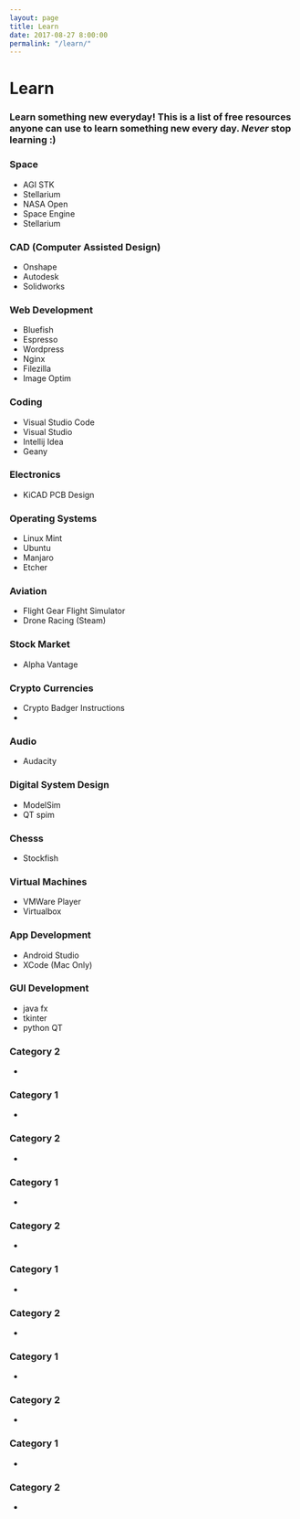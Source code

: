 ```yaml
---
layout: page
title: Learn
date: 2017-08-27 8:00:00
permalink: "/learn/"
---
```


<div id="gtadvice-content" markdown="1">

# Learn

### Learn something new everyday! This is a list of free resources **anyone** can use to learn something new every day. *Never* stop learning :)


<div class="advice-primary" markdown="1">

### Space

- AGI STK
- Stellarium
- NASA Open
- Space Engine
- Stellarium

</div>


<div class="advice-secondary" markdown="1">

### CAD (Computer Assisted Design)

- Onshape
- Autodesk
- Solidworks

</div>


<div class="advice-primary" markdown="1">

### Web Development

- Bluefish
- Espresso
- Wordpress
- Nginx
- Filezilla
- Image Optim

</div>


<div class="advice-secondary" markdown="1">

### Coding

- Visual Studio Code
- Visual Studio
- Intellij Idea
- Geany

</div>


<div class="advice-primary" markdown="1">

### Electronics

- KiCAD PCB Design

</div>


<div class="advice-secondary" markdown="1">

### Operating Systems

- Linux Mint
- Ubuntu
- Manjaro
- Etcher

</div>


<div class="advice-primary" markdown="1">

### Aviation

- Flight Gear Flight Simulator
- Drone Racing (Steam)

</div>


<div class="advice-secondary" markdown="1">

### Stock Market

- Alpha Vantage

</div>


<div class="advice-primary" markdown="1">

### Crypto Currencies

- Crypto Badger Instructions
- 

</div>


<div class="advice-secondary" markdown="1">

### Audio

- Audacity

</div>


<div class="advice-primary" markdown="1">

### Digital System Design

- ModelSim
- QT spim

</div>


<div class="advice-secondary" markdown="1">

### Chesss

- Stockfish

</div>


<div class="advice-primary" markdown="1">

### Virtual Machines

- VMWare Player
- Virtualbox

</div>


<div class="advice-secondary" markdown="1">

### App Development

- Android Studio
- XCode (Mac Only)

</div>


<div class="advice-primary" markdown="1">

### GUI Development

- java fx
- tkinter
- python QT

</div>


<div class="advice-secondary" markdown="1">

### Category 2

- 

</div>


<div class="advice-primary" markdown="1">

### Category 1

- 

</div>


<div class="advice-secondary" markdown="1">

### Category 2

- 

</div>


<div class="advice-primary" markdown="1">

### Category 1

- 

</div>


<div class="advice-secondary" markdown="1">

### Category 2

- 

</div>


<div class="advice-primary" markdown="1">

### Category 1

- 

</div>


<div class="advice-secondary" markdown="1">

### Category 2

- 

</div>


<div class="advice-primary" markdown="1">

### Category 1

- 

</div>


<div class="advice-secondary" markdown="1">

### Category 2

- 

</div>


<div class="advice-primary" markdown="1">

### Category 1

- 

</div>


<div class="advice-secondary" markdown="1">

### Category 2

- 

</div>
